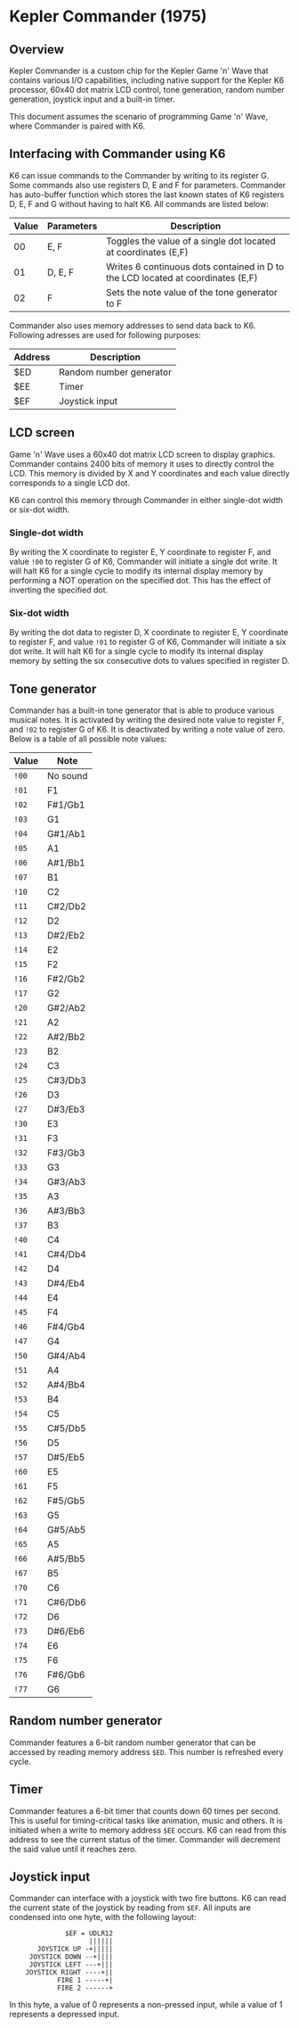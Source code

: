 # Kepler Commander (1975)

## Overview
Kepler Commander is a custom chip for the Kepler Game 'n' Wave that contains various I/O capabilities, including native support for the Kepler K6 processor, 60x40 dot matrix LCD control, tone generation, random number generation, joystick input and a built-in timer.

This document assumes the scenario of programming Game 'n' Wave, where Commander is paired with K6.

## Interfacing with Commander using K6
K6 can issue commands to the Commander by writing to its register G. Some commands also use registers D, E and F for parameters. Commander has auto-buffer function which stores the last known states of K6 registers D, E, F and G without having to halt K6. All commands are listed below:

|Value|Parameters|Description|
|--|--|--|
|00|E, F|Toggles the value of a single dot located at coordinates (E,F)|
|01|D, E, F|Writes 6 continuous dots contained in D to the LCD located at coordinates (E,F)|
|02|F|Sets the note value of the tone generator to F|

Commander also uses memory addresses to send data back to K6. Following adresses are used for following purposes:

|Address|Description|
|--|--|
|$ED|Random number generator|
|$EE|Timer|
|$EF|Joystick input|

## LCD screen
Game 'n' Wave uses a 60x40 dot matrix LCD screen to display graphics. Commander contains 2400 bits of memory it uses to directly control the LCD. This memory is divided by X and Y coordinates and each value directly corresponds to a single LCD dot.

K6 can control this memory through Commander in either single-dot width or six-dot width.

### Single-dot width
By writing the X coordinate to register E, Y coordinate to register F, and value `!00` to register G of K6, Commander will initiate a single dot write. It will halt K6 for a single cycle to modify its internal display memory by performing a NOT operation on the specified dot. This has the effect of inverting the specified dot.

### Six-dot width
By writing the dot data to register D, X coordinate to register E, Y coordinate to register F, and value `!01` to register G of K6, Commander will initiate a six dot write. It will halt K6 for a single cycle to modify its internal display memory by setting the six consecutive dots to values specified in register D.

## Tone generator
Commander has a built-in tone generator that is able to produce various musical notes. It is activated by writing the desired note value to register F, and `!02` to register G of K6. It is deactivated by writing a note value of zero. Below is a table of all possible note values:

|Value|Note|
|--|--|
|`!00`|No sound|
|`!01`|F1|
|`!02`|F#1/Gb1|
|`!03`|G1|
|`!04`|G#1/Ab1|
|`!05`|A1|
|`!06`|A#1/Bb1|
|`!07`|B1|
|`!10`|C2|
|`!11`|C#2/Db2|
|`!12`|D2|
|`!13`|D#2/Eb2|
|`!14`|E2|
|`!15`|F2|
|`!16`|F#2/Gb2|
|`!17`|G2|
|`!20`|G#2/Ab2|
|`!21`|A2|
|`!22`|A#2/Bb2|
|`!23`|B2|
|`!24`|C3|
|`!25`|C#3/Db3|
|`!26`|D3|
|`!27`|D#3/Eb3|
|`!30`|E3|
|`!31`|F3|
|`!32`|F#3/Gb3|
|`!33`|G3|
|`!34`|G#3/Ab3|
|`!35`|A3|
|`!36`|A#3/Bb3|
|`!37`|B3|
|`!40`|C4|
|`!41`|C#4/Db4|
|`!42`|D4|
|`!43`|D#4/Eb4|
|`!44`|E4|
|`!45`|F4|
|`!46`|F#4/Gb4|
|`!47`|G4|
|`!50`|G#4/Ab4|
|`!51`|A4|
|`!52`|A#4/Bb4|
|`!53`|B4|
|`!54`|C5|
|`!55`|C#5/Db5|
|`!56`|D5|
|`!57`|D#5/Eb5|
|`!60`|E5|
|`!61`|F5|
|`!62`|F#5/Gb5|
|`!63`|G5|
|`!64`|G#5/Ab5|
|`!65`|A5|
|`!66`|A#5/Bb5|
|`!67`|B5|
|`!70`|C6|
|`!71`|C#6/Db6|
|`!72`|D6|
|`!73`|D#6/Eb6|
|`!74`|E6|
|`!75`|F6|
|`!76`|F#6/Gb6|
|`!77`|G6|

## Random number generator
Commander features a 6-bit random number generator that can be accessed by reading memory address `$ED`. This number is refreshed every cycle.

## Timer
Commander features a 6-bit timer that counts down 60 times per second. This is useful for timing-critical tasks like animation, music and others. It is initiated when a write to memory address `$EE` occurs. K6 can read from this address to see the current status of the timer. Commander will decrement the said value until it reaches zero.

## Joystick input
Commander can interface with a joystick with two fire buttons. K6 can read the current state of the joystick by reading from `$EF`. All inputs are condensed into one hyte, with the following layout:
```
              $EF = UDLR12
                    ||||||
       JOYSTICK UP -+|||||
     JOYSTICK DOWN --+||||
     JOYSTICK LEFT ---+|||
    JOYSTICK RIGHT ----+||
            FIRE 1 -----+|
            FIRE 2 ------+
```
In this hyte, a value of 0 represents a non-pressed input, while a value of 1 represents a depressed input.